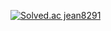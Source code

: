 [![Solved.ac jean8291](http://mazassumnida.wtf/api/v2/generate_badge?boj={handle})](https://solved.ac/{handle})
